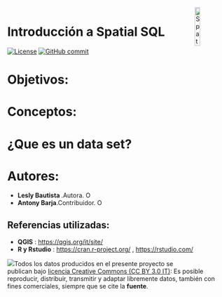 <img alt="SpatialSQL" src="https://github.com/barja8/IntroSQL/blob/master/icon/icon_sql.png" align="right" width = 15%/>

# Introducción a Spatial SQL 
[![License](https://img.shields.io/badge/License-MIT-blue.svg)](https://opensource.org/licenses/MIT)
[![GitHub commit](https://img.shields.io/github/last-commit/pcm-dpc/COVID-19)](https://github.com/barja8/IntroSQL/commits/master)

# Objetivos:

# Conceptos: 

# ¿Que es un data set?

# Autores: 
- <strong> Lesly Bautista </strong>.Autora. <a href='https://orcid.org/0000-0003-3523-8687' target='orcid.widget'><img src='https://members.orcid.org/sites/default/files/vector_iD_icon.svg' class='orcid' alt='ORCID' width = 14></a>
- <strong>Antony Barja</strong>.Contribuidor. <a href='https://orcid.org/0000-0001-5921-2858' target='orcid.widget'><img src='https://members.orcid.org/sites/default/files/vector_iD_icon.svg' class='orcid' alt='ORCID' width = 14></a>


## Referencias utilizadas:
- **QGIS** : <https://qgis.org/it/site/>
- **R y Rstudio** : <https://cran.r-project.org/> , <https://rstudio.com/>

![](./Img/istat88x31.png)Todos los datos producidos en el presente proyecto se publican bajo [licencia Creative Commons (CC BY 3.0 IT)](https://creativecommons.org/share-your-work/): Es posible reproducir, distribuir, transmitir y adaptar libremente datos,  también con fines comerciales, siempre que se cite la **fuente**.